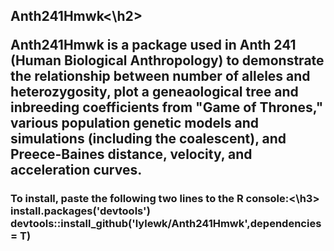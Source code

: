 <h2>Anth241Hmwk<\h2>
  
Anth241Hmwk is a package used in Anth 241 (Human Biological Anthropology) to demonstrate
the relationship between number of alleles and heterozygosity, plot a geneaological tree and
inbreeding coefficients from "Game of Thrones," various population genetic models and simulations
(including the coalescent), and Preece-Baines distance, velocity, and acceleration curves.

<h3>To install, paste the following two lines to the R console:<\h3>
install.packages('devtools')</span>      
devtools::install_github('lylewk/Anth241Hmwk',dependencies = T)
